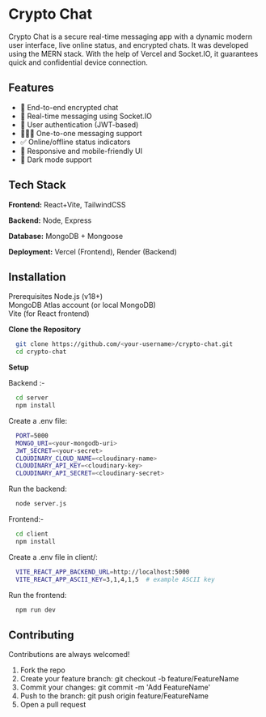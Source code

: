 
# Crypto Chat

Crypto Chat is a secure real-time messaging app with a dynamic modern user interface, live online status, and encrypted chats. It was developed using the MERN stack.  With the help of Vercel and Socket.IO, it guarantees quick and confidential device connection.

## Features

- 🔐 End-to-end encrypted chat 
- 💬 Real-time messaging using Socket.IO
- 👤 User authentication (JWT-based)
- 🧑‍🤝‍🧑 One-to-one messaging support
- ✅ Online/offline status indicators
- 📱 Responsive and mobile-friendly UI
- 🌙 Dark mode support


## Tech Stack

**Frontend:** React+Vite, TailwindCSS

**Backend:** Node, Express

**Database:** MongoDB + Mongoose

**Deployment:** Vercel (Frontend), Render (Backend)


## Installation

Prerequisites Node.js (v18+)  
MongoDB Atlas account (or local MongoDB)  
Vite (for React frontend)

**Clone the Repository**
```bash
  git clone https://github.com/<your-username>/crypto-chat.git
  cd crypto-chat
```

**Setup**

Backend :-
```bash
  cd server
  npm install
```
Create a .env file:
```bash
  PORT=5000
  MONGO_URI=<your-mongodb-uri>
  JWT_SECRET=<your-secret>
  CLOUDINARY_CLOUD_NAME=<cloudinary-name>
  CLOUDINARY_API_KEY=<cloudinary-key>
  CLOUDINARY_API_SECRET=<cloudinary-secret>
```
Run the backend:
```bash
  node server.js
```

Frontend:-
```bash
  cd client
  npm install
```
Create a .env file in client/:
```bash
  VITE_REACT_APP_BACKEND_URL=http://localhost:5000
  VITE_REACT_APP_ASCII_KEY=3,1,4,1,5  # example ASCII key
```
Run the frontend:
```bash
  npm run dev
```
## Contributing

Contributions are always welcomed!

1. Fork the repo  
2. Create your feature branch: git checkout -b feature/FeatureName  
3. Commit your changes: git commit -m 'Add FeatureName'  
4. Push to the branch: git push origin feature/FeatureName  
5. Open a pull request


